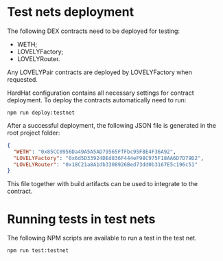 # Test nets deployment
The following DEX contracts need to be deployed for testing:
- WETH;
- LOVELYFactory;
- LOVELYRouter.

Any LOVELYPair contracts are deployed by LOVELYFactory when requested.

HardHat configuration contains all necessary settings for contract deployment.
To deploy the contracts automatically need to run:

```shell
npm run deploy:testnet
```

After a successful deployment, the following JSON file is generated in the root project folder:
```json
{
  "WETH": "0x85CC0956Da49A5A5AD79565FfFbc95F8E4F36A92",
  "LOVELYFactory": "0x6d5D33924DEd836F444eF98C975F18AA6D7D79D2",
  "LOVELYRouter": "0x18C21a8A1db3308926Bed73dd0b3167E5c196c51"
}
```
This file together with build artifacts can be used to integrate to the contract.

# Running tests in test nets
The following NPM scripts are available to run a test in the test net.
```shell
npm run test:testnet
```
